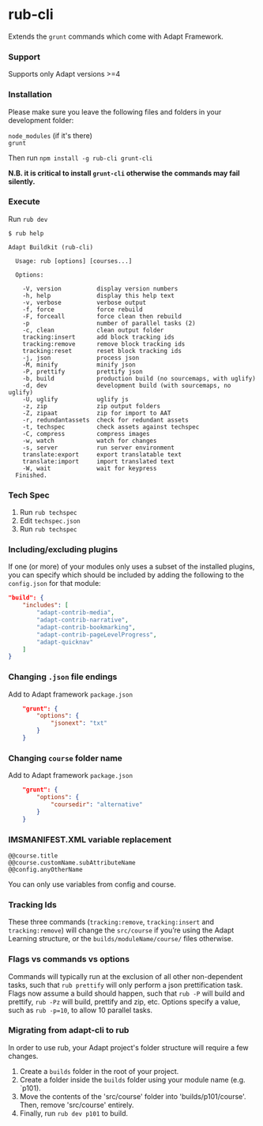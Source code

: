 # rub-cli
Extends the ``grunt`` commands which come with Adapt Framework.  

### Support
Supports only Adapt versions >=4

### Installation
Please make sure you leave the following files and folders in your development folder:  

``node_modules`` (if it's there)  
``grunt``

Then run ``npm install -g rub-cli grunt-cli``  

**N.B. it is critical to install ``grunt-cli`` otherwise the commands may fail silently.**

### Execute

Run ``rub dev``

```
$ rub help

Adapt Buildkit (rub-cli)

  Usage: rub [options] [courses...]

  Options:

    -V, version          display version numbers     
    -h, help             display this help text      
    -v, verbose          verbose output
    -f, force            force rebuild
    -F, forceall         force clean then rebuild    
    -p                   number of parallel tasks (2)
    -c, clean            clean output folder
    tracking:insert      add block tracking ids      
    tracking:remove      remove block tracking ids
    tracking:reset       reset block tracking ids
    -j, json             process json
    -M, minify           minify json
    -P, prettify         prettify json
    -b, build            production build (no sourcemaps, with uglify)
    -d, dev              development build (with sourcemaps, no uglify)
    -U, uglify           uglify js
    -z, zip              zip output folders
    -Z, zipaat           zip for import to AAT
    -r, redundantassets  check for redundant assets
    -t, techspec         check assets against techspec
    -C, compress         compress images
    -w, watch            watch for changes
    -s, server           run server environment
    translate:export     export translatable text
    translate:import     import translated text
    -W, wait             wait for keypress
  Finished.

```

### Tech Spec
1. Run ```rub techspec```
2. Edit ```techspec.json```
3. Run ```rub techspec```

### Including/excluding plugins
If one (or more) of your modules only uses a subset of the installed plugins, you can specify which should be included by adding the following to the `config.json` for that module:
```json
"build": {
	"includes": [
		"adapt-contrib-media",
		"adapt-contrib-narrative",
		"adapt-contrib-bookmarking",
		"adapt-contrib-pageLevelProgress",
		"adapt-quicknav"
	]
}
```

### Changing ``.json`` file endings
Add to Adapt framework ``package.json``
```json
    "grunt": {
        "options": {
            "jsonext": "txt"
        }
    }
```

### Changing ``course`` folder name
Add to Adapt framework ``package.json``
```json
    "grunt": {
        "options": {
            "coursedir": "alternative"
        }
    }
```

### IMSMANIFEST.XML variable replacement
```
@@course.title
@@course.customName.subAttributeName
@@config.anyOtherName
```
You can only use variables from config and course.

### Tracking Ids
These three commands (``tracking:remove``, ``tracking:insert`` and ``tracking:remove``) will change the ``src/course`` if you’re using the Adapt Learning structure, or the ``builds/moduleName/course/`` files otherwise.

### Flags vs commands vs options
Commands will typically run at the exclusion of all other non-dependent tasks, such that ``rub prettify`` will only perform a json prettification task. Flags now assume a build should happen, such that ``rub -P`` will build and prettify, ``rub -Pz`` will build, prettify and zip, etc. Options specify a value, such as `rub -p=10`, to allow 10 parallel tasks.

### Migrating from adapt-cli to rub
In order to use rub, your Adapt project's folder structure will require a few changes.

1. Create a `builds` folder in the root of your project.
2. Create a folder inside the `builds` folder using your module name (e.g. `p101).
3. Move the contents of the 'src/course' folder into 'builds/p101/course'. Then, remove 'src/course' entirely.
4. Finally, run `rub dev p101` to build.
